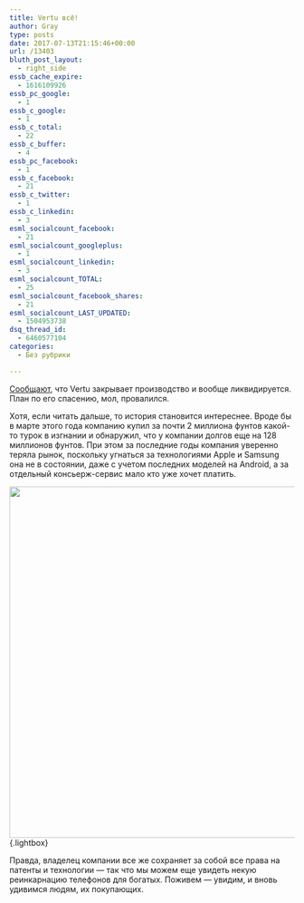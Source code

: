 ```yaml
---
title: Vertu всё!
author: Gray
type: posts
date: 2017-07-13T21:15:46+00:00
url: /13403
bluth_post_layout:
  - right_side
essb_cache_expire:
  - 1616109926
essb_pc_google:
  - 1
essb_c_google:
  - 1
essb_c_total:
  - 22
essb_c_buffer:
  - 4
essb_pc_facebook:
  - 1
essb_c_facebook:
  - 21
essb_c_twitter:
  - 1
essb_c_linkedin:
  - 3
esml_socialcount_facebook:
  - 21
esml_socialcount_googleplus:
  - 1
esml_socialcount_linkedin:
  - 3
esml_socialcount_TOTAL:
  - 25
esml_socialcount_facebook_shares:
  - 21
esml_socialcount_LAST_UPDATED:
  - 1504953738
dsq_thread_id:
  - 6460577104
categories:
  - Без рубрики

---
```








[Сообщают][1], что Vertu закрывает производство и вообще ликвидируется. План по его спасению, мол, провалился.

Хотя, если читать дальше, то история становится интереснее. Вроде бы в марте этого года компанию купил за почти 2 миллиона фунтов какой-то турок в изгнании и обнаружил, что у компании долгов еще на 128 миллионов фунтов. При этом за последние годы компания уверенно теряла рынок, поскольку угнаться за технологиями Apple и Samsung она не в состоянии, даже с учетом последних моделей на Android, а за отдельный консьерж-сервис мало кто уже хочет платить.

[<img data-attachment-id="13405" data-permalink="https://blognot.co/13403/21995-26058-vertu-l" data-orig-file="https://i2.wp.com/blognot.co/wp-content/uploads/2017/07/21995-26058-Vertu-l.jpg?fit=620%2C620&ssl=1" data-orig-size="620,620" data-comments-opened="1" data-image-meta="{&quot;aperture&quot;:&quot;0&quot;,&quot;credit&quot;:&quot;&quot;,&quot;camera&quot;:&quot;&quot;,&quot;caption&quot;:&quot;&quot;,&quot;created_timestamp&quot;:&quot;0&quot;,&quot;copyright&quot;:&quot;&quot;,&quot;focal_length&quot;:&quot;0&quot;,&quot;iso&quot;:&quot;0&quot;,&quot;shutter_speed&quot;:&quot;0&quot;,&quot;title&quot;:&quot;&quot;,&quot;orientation&quot;:&quot;0&quot;}" data-image-title="21995-26058-Vertu-l" data-image-description="" data-medium-file="https://i2.wp.com/blognot.co/wp-content/uploads/2017/07/21995-26058-Vertu-l.jpg?fit=300%2C300&ssl=1" data-large-file="https://i2.wp.com/blognot.co/wp-content/uploads/2017/07/21995-26058-Vertu-l.jpg?fit=620%2C620&ssl=1" class="aligncenter size-full wp-image-13405" src="https://i2.wp.com/blognot.co/wp-content/uploads/2017/07/21995-26058-Vertu-l.jpg?resize=620%2C620&#038;ssl=1" alt="" width="620" height="620" data-wp-pid="13405" srcset="https://i2.wp.com/blognot.co/wp-content/uploads/2017/07/21995-26058-Vertu-l.jpg?w=620&ssl=1 620w, https://i2.wp.com/blognot.co/wp-content/uploads/2017/07/21995-26058-Vertu-l.jpg?resize=150%2C150&ssl=1 150w, https://i2.wp.com/blognot.co/wp-content/uploads/2017/07/21995-26058-Vertu-l.jpg?resize=300%2C300&ssl=1 300w, https://i2.wp.com/blognot.co/wp-content/uploads/2017/07/21995-26058-Vertu-l.jpg?resize=60%2C60&ssl=1 60w, https://i2.wp.com/blognot.co/wp-content/uploads/2017/07/21995-26058-Vertu-l.jpg?resize=500%2C500&ssl=1 500w, https://i2.wp.com/blognot.co/wp-content/uploads/2017/07/21995-26058-Vertu-l.jpg?resize=800%2C800&ssl=1 800w" sizes="(max-width: 620px) 100vw, 620px" data-recalc-dims="1" />][2]{.lightbox}

Правда, владелец компании все же сохраняет за собой все права на патенты и технологии — так что мы можем еще увидеть некую реинкарнацию телефонов для богатых. Поживем — увидим, и вновь удивимся людям, их покупающих.

 [1]: http://www.bbc.com/news/technology-40593936
 [2]: https://i2.wp.com/blognot.co/wp-content/uploads/2017/07/21995-26058-Vertu-l.jpg?ssl=1